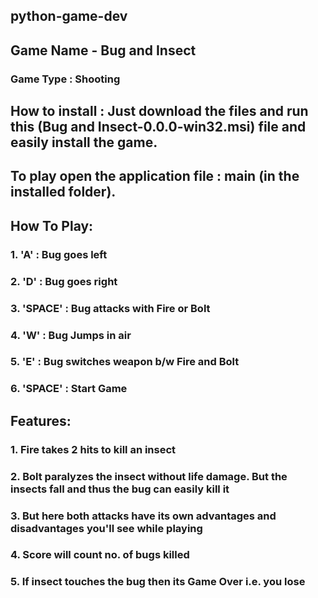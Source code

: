 ## python-game-dev

## Game Name - Bug and Insect

### Game Type : Shooting
## How to install : Just download the files and run this (Bug and Insect-0.0.0-win32.msi) file and easily install the game.

## To play open the application file : main (in the installed folder). 

## How To Play: 
### 1. 'A' : Bug goes left
### 2. 'D' : Bug goes right
### 3. 'SPACE' : Bug attacks with Fire or Bolt
### 4. 'W' : Bug Jumps in air
### 5. 'E' : Bug switches weapon b/w Fire and Bolt
### 6. 'SPACE' : Start Game

## Features:
### 1. Fire takes 2 hits to kill an insect
### 2. Bolt paralyzes the insect without life damage. But the insects fall and thus the bug can easily kill it
### 3. But here both attacks have its own advantages and disadvantages you'll see while playing
### 4. Score will count no. of bugs killed
### 5. If insect touches the bug then its Game Over i.e. you lose
